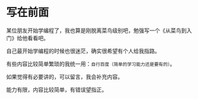 # 写在前面

某位朋友开始学编程了，我也算是刚脱离菜鸟级别吧，勉强写一个《从菜鸟到入门》给他看看吧。

自己最开始学编程的时候也很迷茫，确实很希望有个人给我指路。

有些内容比较简单繁琐的我统一用：`自行百度（简单的学习能力还是要有的）`。

如果觉得有必要讲的，可以留言，我会补充内容。

能力有限，内容比较简单，有错误望指正。
